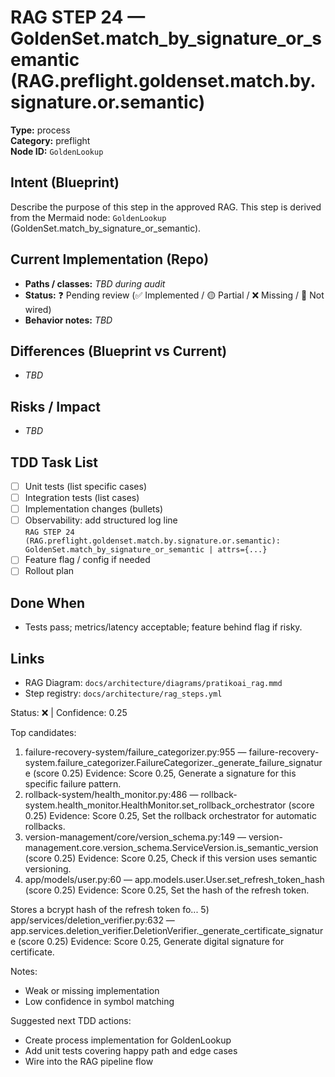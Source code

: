 # RAG STEP 24 — GoldenSet.match_by_signature_or_semantic (RAG.preflight.goldenset.match.by.signature.or.semantic)

**Type:** process  
**Category:** preflight  
**Node ID:** `GoldenLookup`

## Intent (Blueprint)
Describe the purpose of this step in the approved RAG. This step is derived from the Mermaid node: `GoldenLookup` (GoldenSet.match_by_signature_or_semantic).

## Current Implementation (Repo)
- **Paths / classes:** _TBD during audit_
- **Status:** ❓ Pending review (✅ Implemented / 🟡 Partial / ❌ Missing / 🔌 Not wired)
- **Behavior notes:** _TBD_

## Differences (Blueprint vs Current)
- _TBD_

## Risks / Impact
- _TBD_

## TDD Task List
- [ ] Unit tests (list specific cases)
- [ ] Integration tests (list cases)
- [ ] Implementation changes (bullets)
- [ ] Observability: add structured log line  
  `RAG STEP 24 (RAG.preflight.goldenset.match.by.signature.or.semantic): GoldenSet.match_by_signature_or_semantic | attrs={...}`
- [ ] Feature flag / config if needed
- [ ] Rollout plan

## Done When
- Tests pass; metrics/latency acceptable; feature behind flag if risky.

## Links
- RAG Diagram: `docs/architecture/diagrams/pratikoai_rag.mmd`
- Step registry: `docs/architecture/rag_steps.yml`


<!-- AUTO-AUDIT:BEGIN -->
Status: ❌  |  Confidence: 0.25

Top candidates:
1) failure-recovery-system/failure_categorizer.py:955 — failure-recovery-system.failure_categorizer.FailureCategorizer._generate_failure_signature (score 0.25)
   Evidence: Score 0.25, Generate a signature for this specific failure pattern.
2) rollback-system/health_monitor.py:486 — rollback-system.health_monitor.HealthMonitor.set_rollback_orchestrator (score 0.25)
   Evidence: Score 0.25, Set the rollback orchestrator for automatic rollbacks.
3) version-management/core/version_schema.py:149 — version-management.core.version_schema.ServiceVersion.is_semantic_version (score 0.25)
   Evidence: Score 0.25, Check if this version uses semantic versioning.
4) app/models/user.py:60 — app.models.user.User.set_refresh_token_hash (score 0.25)
   Evidence: Score 0.25, Set the hash of the refresh token.

Stores a bcrypt hash of the refresh token fo...
5) app/services/deletion_verifier.py:632 — app.services.deletion_verifier.DeletionVerifier._generate_certificate_signature (score 0.25)
   Evidence: Score 0.25, Generate digital signature for certificate.

Notes:
- Weak or missing implementation
- Low confidence in symbol matching

Suggested next TDD actions:
- Create process implementation for GoldenLookup
- Add unit tests covering happy path and edge cases
- Wire into the RAG pipeline flow
<!-- AUTO-AUDIT:END -->